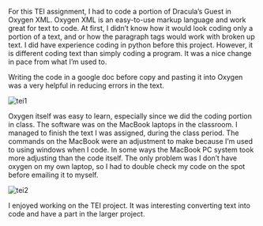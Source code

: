 For this TEI assignment, I had to code a portion of Dracula’s Guest in Oxygen XML.  Oxygen XML is an easy-to-use markup language and work great for text to code. At first, I didn’t know how it would look coding only a portion of a text, and or how the paragraph tags would work with broken up text. I did have experience coding in python before this project. However, it is different coding text than simply coding a program. It was a nice change in pace from what I’m used to. 


Writing the code in a google doc before copy and pasting it into Oxygen was a very helpful in reducing errors in the text. 


![tei1](https://yashitaprasad.github.io/digitalhumanities/images/tei1.png)


Oxygen itself was easy to learn, especially since we did the coding portion in class. The software was on the MacBook laptops in the classroom. I managed to finish the text I was assigned, during the class period. The commands on the MacBook were an adjustment to make because I’m used to using windows when I code. In some ways the MacBook PC system took more adjusting than the code itself. The only problem was I don’t have oxygen on my own laptop, so I had to double check my code on the spot before emailing it to myself. 


![tei2](https://yashitaprasad.github.io/digitalhumanities/images/tei2.png)


I enjoyed working on the TEI project. It was interesting converting text into code and have a part in the larger project. 
